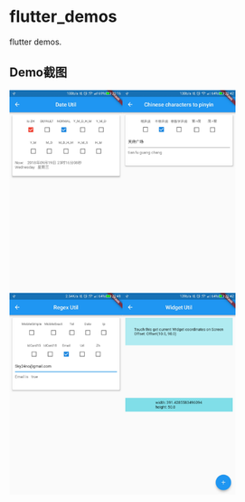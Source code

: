 # flutter_demos
flutter demos.

##  Demo截图
<img src="https://github.com/Sky24n/LDocuments/blob/master/AppImgs/flutter_demos/Screenshot_20180919-231618.jpg" width="200"><img src="https://github.com/Sky24n/LDocuments/blob/master/AppImgs/flutter_demos/Screenshot_20180919-224204.jpg" width="200"><img src="https://github.com/Sky24n/LDocuments/blob/master/AppImgs/flutter_demos/Screenshot_20180919-224146.jpg" width="200"><img src="https://github.com/Sky24n/LDocuments/blob/master/AppImgs/flutter_demos/Screenshot_20180919-224231.jpg" width="200">